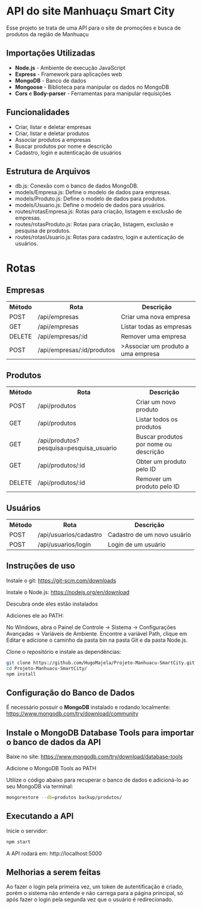 # API do site Manhuaçu Smart City

Esse projeto se trata de uma API para o site de promoções e busca de produtos da região de Manhuaçu

## Importações Utilizadas  
- **Node.js** - Ambiente de execução JavaScript  
- **Express** - Framework para aplicações web  
- **MongoDB** - Banco de dados
- **Mongoose** - Biblioteca para manipular os dados no MongoDB
- **Cors** e **Body-parser** - Ferramentas para manipular requisições

## Funcionalidades  
- Criar, listar e deletar empresas  
- Criar, listar e deletar produtos  
- Associar produtos a empresas  
- Buscar produtos por nome e descrição
- Cadastro, login e autenticação de usuários

## Estrutura de Arquivos
- db.js: Conexão com o banco de dados MongoDB.
- models/Empresa.js: Define o modelo de dados para empresas.
- models/Produto.js: Define o modelo de dados para produtos.
- models/Usuario.js: Define o modelo de dados para usuários.
- routes/rotasEmpresa.js: Rotas para criação, listagem e exclusão de empresas.
- routes/rotasProduto.js: Rotas para criação, listagem, exclusão e pesquisa de produtos.
- routes/rotasUsuario.js: Rotas para cadastro, login e autenticação de usuários.

# Rotas

## Empresas
<table>
  <tr>
    <th>Método</th>
    <th>Rota</th>
    <th>Descrição</th>
  </tr>
  <tr>
    <td>POST</td>
    <td>/api/empresas</td>
    <td>Criar uma nova empresa</td>
  </tr>
  <tr>
    <td>GET</td>
    <td>/api/empresas</td>
    <td>Listar todas as empresas</td>
  </tr>
  <tr>
    <td>DELETE</td>
    <td>/api/empresas/:id</td>
    <td>Remover uma empresa</td>
  </tr>
  <tr>
    <td>POST</td>
    <td>/api/empresas/:id/produtos</td>
    <td>>Associar um produto a uma empresa</td>
  </tr>
</table>

## Produtos
<table>
  <tr>
    <th>Método</th>
    <th>Rota</th>
    <th>Descrição</th>
  </tr>
  <tr>
    <td>POST</td>
    <td>/api/produtos</td>
    <td>Criar um novo produto</td>
  </tr>
  <tr>
    <td>GET</td>
    <td>/api/produtos</td>
    <td>Listar todos os produtos</td>
  </tr>
  <tr>
    <td>GET</td>
    <td>/api/produtos?pesquisa=pesquisa_usuario</td>
    <td>Buscar produtos por nome ou descrição</td>
  </tr>
  <tr>
    <td>GET</td>
    <td>/api/produtos/:id</td>
    <td>Obter um produto pelo ID</td>
  </tr>
  <tr>
    <td>DELETE</td>
    <td>/api/produtos/:id</td>
    <td>Remover um produto pelo ID</td>
  </tr>
</table>

## Usuários
<table>
  <tr>
    <th>Método</th>
    <th>Rota</th>
    <th>Descrição</th>
  </tr>
  <tr>
    <td>POST</td>
    <td>/api/usuarios/cadastro</td>
    <td>Cadastro de um novo usuário</td>
  </tr>
  <tr>
    <td>POST</td>
    <td>/api/usuarios/login</td>
    <td>Login de um usuário</td>
  </tr>
</table>

## Instruções de uso

Instale o git: https://git-scm.com/downloads

Instale o Node.js: https://nodejs.org/en/download

Descubra onde eles estão instalados

Adiciones ele ao PATH:

No Windows, abra o Painel de Controle → Sistema → Configurações Avançadas → Variáveis de Ambiente.
Encontre a variável Path, clique em Editar e adicione o caminho da pasta bin na pasta Git e da pasta Node.js.

Clone o repositório e instale as dependências:

```bash
git clone https://github.com/HugoMajela/Projeto-Manhuacu-SmartCity.git
cd Projeto-Manhuacu-SmartCity/
npm install
```

## Configuração do Banco de Dados
É necessário possuir o **MongoDB** instalado e rodando localmente: https://www.mongodb.com/try/download/community

## Instale o MongoDB Database Tools para importar o banco de dados da API
Baixe no site: https://www.mongodb.com/try/download/database-tools

Adicione o MongoDB Tools ao PATH

Utilize o código abaixo para recuperar o banco de dados e adicioná-lo ao seu MongoDB via terminal:

```bash
mongorestore --db=produtos backup/produtos/
```

## Executando a API
Inicie o servidor:

```bash
npm start
```
A API rodará em: http://localhost:5000

## Melhorias a serem feitas

Ao fazer o login pela primeira vez, um token de autentificação é criado, porém o sistema não entende
e não carrega para a página principal, só após fazer o login pela segunda vez que o usuário é redirecionado.
